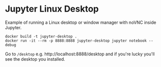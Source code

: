 # Jupyter Linux Desktop

Example of running a Linux desktop or window manager with noVNC inside Jupyter.

```
docker build -t jupyter-desktop .
docker run -it --rm -p 8888:8888 jupyter-desktop jupyter notebook --debug
```
Go to `/desktop` e.g. http://localhost:8888/desktop and if you're lucky you'll see the desktop you installed.
